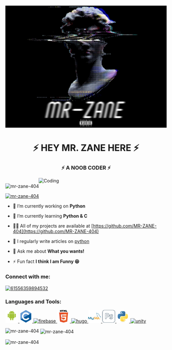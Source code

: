 [![MasterHead](https://github.com/MR-ZANE-404/MR-ZANE-404/blob/main/20240420_030726.png)](https://github.com)
<h1 align="center">⚡ HEY MR. ZANE HERE ⚡</h1>
<h3 align="center">⚡ A NOOB CODER ⚡</h3>
<img align="right" alt="Coding" width="400" src="https://cdn.dribbble.com/users/1162077/screenshots/3848914/programmer.gif">

<p align="left"> <img src="https://komarev.com/ghpvc/?username=mr-zane-404&label=Profile%20views&color=0e75b6&style=flat" alt="mr-zane-404" /> </p>

<p align="left"> <a href="https://github.com/ryo-ma/github-profile-trophy"><img src="https://github-profile-trophy.vercel.app/?username=mr-zane-404" alt="mr-zane-404" /></a> </p>

- 🔭 I’m currently working on **Python**

- 🌱 I’m currently learning **Python & C**

- 👨‍💻 All of my projects are available at [https://github.com/MR-ZANE-404](https://github.com/MR-ZANE-404)

- 📝 I regularly write articles on [python](python)

- 💬 Ask me about **What you wants!**

- ⚡ Fun fact **I think I am Funny 😆**

<h3 align="left">Connect with me:</h3>
<p align="left">
<a href="https://fb.com/61556359894532" target="blank"><img align="center" src="https://raw.githubusercontent.com/rahuldkjain/github-profile-readme-generator/master/src/images/icons/Social/facebook.svg" alt="61556359894532" height="30" width="40" /></a>
</p>

<h3 align="left">Languages and Tools:</h3>
<p align="left"> <a href="https://developer.android.com" target="_blank" rel="noreferrer"> <img src="https://raw.githubusercontent.com/devicons/devicon/master/icons/android/android-original-wordmark.svg" alt="android" width="40" height="40"/> </a> <a href="https://www.cprogramming.com/" target="_blank" rel="noreferrer"> <img src="https://raw.githubusercontent.com/devicons/devicon/master/icons/c/c-original.svg" alt="c" width="40" height="40"/> </a> <a href="https://firebase.google.com/" target="_blank" rel="noreferrer"> <img src="https://www.vectorlogo.zone/logos/firebase/firebase-icon.svg" alt="firebase" width="40" height="40"/> </a> <a href="https://www.w3.org/html/" target="_blank" rel="noreferrer"> <img src="https://raw.githubusercontent.com/devicons/devicon/master/icons/html5/html5-original-wordmark.svg" alt="html5" width="40" height="40"/> </a> <a href="https://gohugo.io/" target="_blank" rel="noreferrer"> <img src="https://api.iconify.design/logos-hugo.svg" alt="hugo" width="40" height="40"/> </a> <a href="https://www.mysql.com/" target="_blank" rel="noreferrer"> <img src="https://raw.githubusercontent.com/devicons/devicon/master/icons/mysql/mysql-original-wordmark.svg" alt="mysql" width="40" height="40"/> </a> <a href="https://www.photoshop.com/en" target="_blank" rel="noreferrer"> <img src="https://raw.githubusercontent.com/devicons/devicon/master/icons/photoshop/photoshop-line.svg" alt="photoshop" width="40" height="40"/> </a> <a href="https://www.python.org" target="_blank" rel="noreferrer"> <img src="https://raw.githubusercontent.com/devicons/devicon/master/icons/python/python-original.svg" alt="python" width="40" height="40"/> </a> <a href="https://unity.com/" target="_blank" rel="noreferrer"> <img src="https://www.vectorlogo.zone/logos/unity3d/unity3d-icon.svg" alt="unity" width="40" height="40"/> </a> </p>

<p><img align="left" src="https://github-readme-stats.vercel.app/api/top-langs?username=mr-zane-404&show_icons=true&locale=en&layout=compact" alt="mr-zane-404" /></p>

<p>&nbsp;<img align="center" src="https://github-readme-stats.vercel.app/api?username=mr-zane-404&show_icons=true&locale=en" alt="mr-zane-404" /></p>

<p><img align="center" src="https://github-readme-streak-stats.herokuapp.com/?user=mr-zane-404&" alt="mr-zane-404" /></p>
